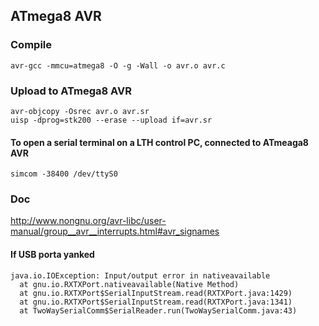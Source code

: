 ## ATmega8 AVR

### Compile
    avr-gcc -mmcu=atmega8 -O -g -Wall -o avr.o avr.c

### Upload to ATmega8 AVR
    avr-objcopy -Osrec avr.o avr.sr
    uisp -dprog=stk200 --erase --upload if=avr.sr

#### To open a serial terminal on a LTH control PC, connected to ATmeaga8 AVR
    simcom -38400 /dev/ttyS0


### Doc
http://www.nongnu.org/avr-libc/user-manual/group__avr__interrupts.html#avr_signames

#### If USB porta yanked
    java.io.IOException: Input/output error in nativeavailable
      at gnu.io.RXTXPort.nativeavailable(Native Method)
      at gnu.io.RXTXPort$SerialInputStream.read(RXTXPort.java:1429)
      at gnu.io.RXTXPort$SerialInputStream.read(RXTXPort.java:1341)
      at TwoWaySerialComm$SerialReader.run(TwoWaySerialComm.java:43)

